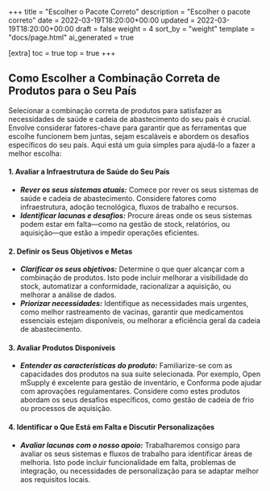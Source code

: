 +++
title = "Escolher o Pacote Correto"
description = "Escolher o pacote correto"
date = 2022-03-19T18:20:00+00:00
updated = 2022-03-19T18:20:00+00:00
draft = false
weight = 4
sort_by = "weight"
template = "docs/page.html"
ai_generated = true

[extra]
toc = true
top = true
+++

## Como Escolher a Combinação Correta de Produtos para o Seu País

Selecionar a combinação correta de produtos para satisfazer as necessidades de saúde e cadeia de abastecimento do seu país é crucial. Envolve considerar fatores-chave para garantir que as ferramentas que escolhe funcionem bem juntas, sejam escaláveis e abordem os desafios específicos do seu país. Aqui está um guia simples para ajudá-lo a fazer a melhor escolha:

#### 1. **Avaliar a Infraestrutura de Saúde do Seu País**
   - ***Rever os seus sistemas atuais:*** Comece por rever os seus sistemas de saúde e cadeia de abastecimento. Considere fatores como infraestrutura, adoção tecnológica, fluxos de trabalho e recursos.
   - ***Identificar lacunas e desafios:*** Procure áreas onde os seus sistemas podem estar em falta—como na gestão de stock, relatórios, ou aquisição—que estão a impedir operações eficientes.

#### 2. **Definir os Seus Objetivos e Metas**
   - ***Clarificar os seus objetivos:*** Determine o que quer alcançar com a combinação de produtos. Isto pode incluir melhorar a visibilidade do stock, automatizar a conformidade, racionalizar a aquisição, ou melhorar a análise de dados.
   - ***Priorizar necessidades:*** Identifique as necessidades mais urgentes, como melhor rastreamento de vacinas, garantir que medicamentos essenciais estejam disponíveis, ou melhorar a eficiência geral da cadeia de abastecimento.

#### 3. **Avaliar Produtos Disponíveis**
   - ***Entender as características do produto:*** Familiarize-se com as capacidades dos produtos na sua suite selecionada. Por exemplo, Open mSupply é excelente para gestão de inventário, e Conforma pode ajudar com aprovações regulamentares. Considere como estes produtos abordam os seus desafios específicos, como gestão de cadeia de frio ou processos de aquisição.

#### 4. **Identificar o Que Está em Falta e Discutir Personalizações**
   - ***Avaliar lacunas com o nosso apoio:*** Trabalharemos consigo para avaliar os seus sistemas e fluxos de trabalho para identificar áreas de melhoria. Isto pode incluir funcionalidade em falta, problemas de integração, ou necessidades de personalização para se adaptar melhor aos requisitos locais. 